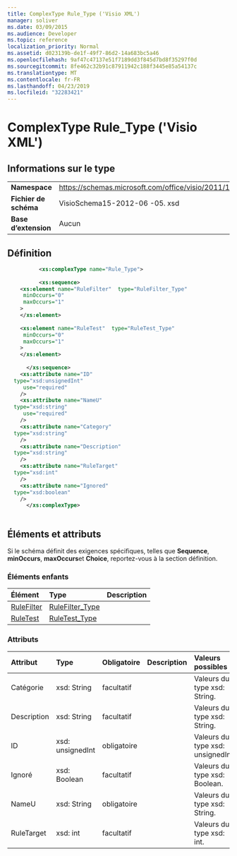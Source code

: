 ```yaml
---
title: ComplexType Rule_Type ('Visio XML')
manager: soliver
ms.date: 03/09/2015
ms.audience: Developer
ms.topic: reference
localization_priority: Normal
ms.assetid: d023139b-de1f-49f7-86d2-14a683bc5a46
ms.openlocfilehash: 9af47c47137e51f7189dd3f845d7bd8f35297f0d
ms.sourcegitcommit: 8fe462c32b91c87911942c188f3445e85a54137c
ms.translationtype: MT
ms.contentlocale: fr-FR
ms.lasthandoff: 04/23/2019
ms.locfileid: "32283421"
---
```

# <a name="ruletype-complextype-visio-xml"></a>ComplexType Rule_Type ('Visio XML')

## <a name="type-information"></a>Informations sur le type

|||
|:-----|:-----|
|**Namespace** <br/> |https://schemas.microsoft.com/office/visio/2011/1/core  <br/> |
|**Fichier de schéma** <br/> |VisioSchema15-2012-06 -05. xsd  <br/> |
|**Base d’extension** <br/> |Aucun  <br/> |
   
## <a name="definition"></a>Définition

```XML
          <xs:complexType name="Rule_Type">
          
          <xs:sequence>
    <xs:element name="RuleFilter"  type="RuleFilter_Type"
     minOccurs="0"
     maxOccurs="1"
    >
    </xs:element>
    
    <xs:element name="RuleTest"  type="RuleTest_Type"
     minOccurs="0"
     maxOccurs="1"
    >
    </xs:element>
    
      </xs:sequence>
    <xs:attribute name="ID"
  type="xsd:unsignedInt"
     use="required"
    />
    <xs:attribute name="NameU"
  type="xsd:string"
     use="required"
    />
    <xs:attribute name="Category"
  type="xsd:string"
    />
    <xs:attribute name="Description"
  type="xsd:string"
    />
    <xs:attribute name="RuleTarget"
  type="xsd:int"
    />
    <xs:attribute name="Ignored"
  type="xsd:boolean"
    />
      </xs:complexType>
      
```

## <a name="elements-and-attributes"></a>Éléments et attributs

Si le schéma définit des exigences spécifiques, telles que **Sequence**, **minOccurs**, **maxOccurs**et **Choice**, reportez-vous à la section définition. 
  
### <a name="child-elements"></a>Éléments enfants

|**Élément**|**Type**|**Description**|
|:-----|:-----|:-----|
|[RuleFilter](rulefilter-element-rule_type-complextypevisio-xml.md) <br/> |[RuleFilter_Type](rulefilter_type-complextypevisio-xml.md) <br/> ||
|[RuleTest](ruletest-element-rule_type-complextypevisio-xml.md) <br/> |[RuleTest_Type](ruletest_type-complextypevisio-xml.md) <br/> ||
   
### <a name="attributes"></a>Attributs

|**Attribut**|**Type**|**Obligatoire**|**Description**|**Valeurs possibles**|
|:-----|:-----|:-----|:-----|:-----|
|Catégorie  <br/> |xsd: String  <br/> |facultatif  <br/> ||Valeurs du type xsd: String.  <br/> |
|Description  <br/> |xsd: String  <br/> |facultatif  <br/> ||Valeurs du type xsd: String.  <br/> |
|ID  <br/> |xsd: unsignedInt  <br/> |obligatoire  <br/> ||Valeurs du type xsd: unsignedInt.  <br/> |
|Ignoré  <br/> |xsd: Boolean  <br/> |facultatif  <br/> ||Valeurs du type xsd: Boolean.  <br/> |
|NameU  <br/> |xsd: String  <br/> |obligatoire  <br/> ||Valeurs du type xsd: String.  <br/> |
|RuleTarget  <br/> |xsd: int  <br/> |facultatif  <br/> ||Valeurs du type xsd: int.  <br/> |
   


